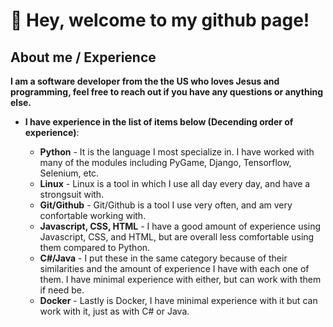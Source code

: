 # 👋 Hey, welcome to my github page!

## About me / Experience 
**I am a software developer from the the US who loves Jesus and programming, feel free to reach out if you have any questions or anything else.** 
- **I have experience in the list of items below (Decending order of experience)**:

  - **Python** - It is the language I most specialize in. I have worked with many of the modules including PyGame, Django, Tensorflow, Selenium, etc.
  - **Linux** - Linux is a tool in which I use all day every day, and have a strongsuit with.
  - **Git/Github**  - Git/Github is a tool I use very often, and am very confortable working with.
  - **Javascript, CSS, HTML** - I have a good amount of experience using Javascript, CSS, and HTML, but are overall less comfortable using them compared to Python.
  - **C#/Java** - I put these in the same category because of their similarities and the amount of experience I have with each one of them. I have minimal                             experience with either, but can work with them if need be. 
  - **Docker** - Lastly is Docker, I have minimal experience with it but can work with it, just as with C# or Java.
